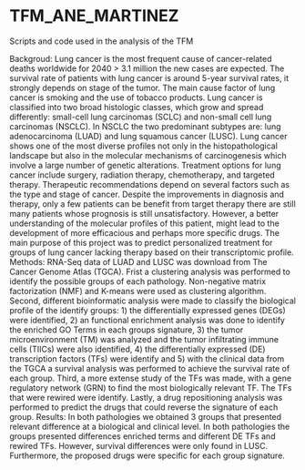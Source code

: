# TFM_ANE_MARTINEZ
Scripts and code used in the analysis of the TFM

Backgroud: Lung cancer is the most frequent cause of cancer-related deaths worldwide for 2040 > 3.1 million the new cases are expected. The survival rate of patients with lung cancer is around 5-year survival rates, it strongly depends on stage of the tumor. The main cause factor of lung cancer is smoking and the use of tobacco products. Lung cancer is classified into two broad histologic classes, which grow and spread differently: small-cell lung carcinomas (SCLC) and non-small cell lung carcinomas (NSCLC). In NSCLC the two predominant subtypes are: lung adenocarcinoma (LUAD) and lung squamous cancer (LUSC). Lung cancer shows one of the most diverse profiles not only in the histopathological landscape but also in the molecular mechanisms of carcinogenesis which involve a large number of genetic alterations. Treatment options for lung cancer include surgery, radiation therapy, chemotherapy, and targeted therapy. Therapeutic recommendations depend on several factors such as the type and stage of cancer. Despite the improvements in diagnosis and therapy, only a few patients can be benefit from target therapy there are still many patients whose prognosis is still unsatisfactory. However, a better understanding of the molecular profiles of this patient, might lead to the development of more efficacious and perhaps more specific drugs. The main purpose of this project was to predict personalized treatment for groups of lung cancer lacking therapy based on their transcriptomic profile. 
Methods: RNA-Seq data of LUAD and LUSC was download from The Cancer Genome Atlas (TGCA). Frist a clustering analysis was performed to identify the possible groups of each pathology. Non-negative matrix factorization (NMF) and K-means were used as clustering algorithm. Second, different bioinformatic analysis were made to classify the biological profile of the identify groups: 1) the differentially expressed genes (DEGs) were identified, 2) an functional enrichment analysis was done to identify the enriched GO Terms in each groups signature, 3) the tumor microenvironment (TM) was analyzed and the tumor infiltrating immune cells (TIICs) were also identified, 4) the differentially expressed (DE) transcription factors (TFs) were identify and 5) with the clinical data from the TGCA a survival analysis was performed to achieve the survival rate of each group. Third, a more extense study of the TFs was made, with a gene regulatory network (GRN) to find the most biologically relevant TF. The TFs that were rewired were identify. Lastly, a drug repositioning analysis was performed to predict the drugs that could reverse the signature of each group. 
Results: In both pathologies we obtained 3 groups that presented relevant difference at a biological and clinical level. In both pathologies the groups presented differences enriched terms and different DE TFs and rewired TFs. However, survival differences were only found in LUSC. Furthermore, the proposed drugs were specific for each group signature. 
